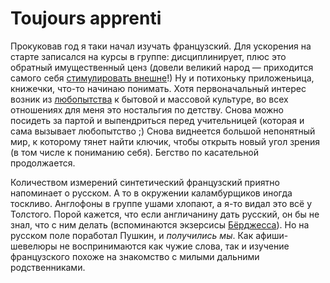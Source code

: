 # Toujours apprenti

Прокуковав год я таки начал изучать французский. Для ускорения на
старте записался на курсы в группе: дисциплинирует, плюс это обратный
имущественный ценз (довели великий народ — приходится самого себя
[стимулировать внешне][extrinsic]!) Ну и потихоньку приложеньица,
книжечки, что-то начинаю понимать. Хотя первоначальный интерес возник
из [любопытства][fr-int] к бытовой и массовой культуре, во всех
отношениях для меня это ностальгия по детству. Снова можно посидеть за
партой и выпендриться перед учительницей (которая и сама вызывает
любопытство ;) Снова виднеется большой непонятный мир, к которому
тянет найти ключик, чтобы открыть новый угол зрения (в том числе к
пониманию себя). Бегство по касательной продолжается.

Количеством измерений синтетический французский приятно напоминает о
русском. А то в окружении каламбурщиков иногда тоскливо. Англофоны в
группе ушами хлопают, а я-то видал это всё у Толстого. Порой кажется,
что если англичанину дать русский, он бы не знал, что с ним делать
(вспоминаются экзерсисы [Бёрджесса][nadsat]). Но на русском поле
поработал Пушкин, и *получились мы*. Как афиши-шевелюры не
воспринимаются как чужие слова, так и изучение французского похоже на
знакомство с милыми дальними родственниками.

[fr-int]: https://dzhus.org/posts/2018-06-15-2017-travels.html
[extrinsic]: https://dzhus.org/posts/2018-08-23-amateurism.html
[nadsat]: https://en.wikipedia.org/wiki/Nadsat
